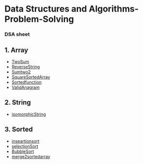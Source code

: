 # Data Structures and Algorithms-Problem-Solving

### DSA sheet 

## 1. Array
- [TwoSum](https://leetcode.com/problems/two-sum/description/)
- [ReverseString]( https://leetcode.com/problems/reverse-string/)
- [Sumtwo2](https://leetcode.com/problems/two-sum-ii-input-array-is-sorted/submissions/1205226490/)
- [SquareSortedArray](https://leetcode.com/problems/squares-of-a-sorted-array/)
- [Sortedfunction]()
- [ValidAnagram](https://leetcode.com/problems/valid-anagram/submissions/1206322732/)

## 2. String
- [isomorphicString](https://leetcode.com/problems/isomorphic-strings/)


## 3. Sorted 
- [inseartionsort]()
- [selectionSort]()
- [BubbleSort]()
- [merge2sortedarray](https://leetcode.com/problems/merge-sorted-array/)